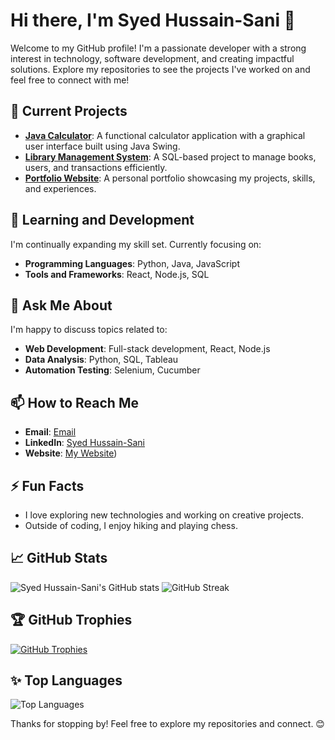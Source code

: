 # Hi there, I'm Syed Hussain-Sani 👋

Welcome to my GitHub profile! I'm a passionate developer with a strong interest in technology, software development, and creating impactful solutions. Explore my repositories to see the projects I've worked on and feel free to connect with me!

## 🔭 Current Projects

- **[Java Calculator](https://github.com/itzsani/java-calculator)**: A functional calculator application with a graphical user interface built using Java Swing.
- **[Library Management System](https://github.com/itzsani/library-management-system)**: A SQL-based project to manage books, users, and transactions efficiently.
- **[Portfolio Website](https://github.com/itzsani/portfolio-website)**: A personal portfolio showcasing my projects, skills, and experiences.

## 🌱 Learning and Development

I'm continually expanding my skill set. Currently focusing on:

- **Programming Languages**: Python, Java, JavaScript
- **Tools and Frameworks**: React, Node.js, SQL

## 💬 Ask Me About

I'm happy to discuss topics related to:

- **Web Development**: Full-stack development, React, Node.js
- **Data Analysis**: Python, SQL, Tableau
- **Automation Testing**: Selenium, Cucumber

## 📫 How to Reach Me

- **Email**: [Email](mailto:shsani2001@gmail.com)
- **LinkedIn**: [Syed Hussain-Sani](https://www.linkedin.com/in/syed-hussain-sani)
- **Website**: [My Website](https://itzsani.github.io/my_website/))

## ⚡ Fun Facts

- I love exploring new technologies and working on creative projects.
- Outside of coding, I enjoy hiking and playing chess.

## 📈 GitHub Stats

![Syed Hussain-Sani's GitHub stats](https://github-readme-stats.vercel.app/api?username=itzsani&show_icons=true&theme=dark)
![GitHub Streak](http://github-readme-streak-stats.herokuapp.com?user=itzsani&theme=dark&background=000000)

## 🏆 GitHub Trophies

[![GitHub Trophies](https://github-profile-trophy.vercel.app/?username=itzsani&theme=darkhub)](https://github.com/ryo-ma/github-profile-trophy)

## ✨ Top Languages

![Top Languages](https://github-readme-stats.vercel.app/api/top-langs/?username=itzsani&layout=compact&theme=dark)

Thanks for stopping by! Feel free to explore my repositories and connect. 😊
